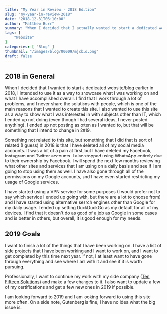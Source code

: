 ```yaml
---
title: "My Year in Review - 2018 Edition"
slug: "my-year-in-review-2018"
date: "2018-12-31T06:10:00"
author: "Matthew Burr"
summary: "When I decided that I actually wanted to start a dedicated website/blog earlier in 2018, I intended to use it as a way to showcase what I was working on and what I have accomplished overall. I find that I work through a lot of problems and I never share the solutions with people, which is one of the main reasons that I wanted to create this site. I also wanted to use this site as a way to show what I was interested in with subjects other than IT, which I ended up not doing (even though I had several ideas, I never posted anything). I ended up not posting as often as I wanted to, but that will be something that I intend to change in 2019."
tags: [
    "Website"
]
categories: [ "Blog" ]
thumbnail: "/images/blog/00009/mjcbio.png"
draft: false
---
```


## 2018 in General ##

When I decided that I wanted to start a dedicated website/blog earlier in 2018, I intended to use it as a way to showcase what I was working on and what I have accomplished overall. I find that I work through a lot of problems, and I never share the solutions with people, which is one of the main reasons that I wanted to create this site. I also wanted to use this site as a way to show what I was interested in with subjects other than IT, which I ended up not doing (even though I had several ideas, I never posted anything). I ended up not posting as often as I wanted to, but that will be something that I intend to change in 2019.

Something not related to this site, but something that I did that is sort of related (I guess) in 2018 is that I have deleted all of my social media accounts. It was a bit of a pain at first, but I have deleted my Facebook, Instagram and Twitter accounts. I also stopped using WhatsApp entirely due to their ownership by Facebook. I will spend the next few months reviewing what other sites and services that I am using on a daily basis and see if I am going to stop using them as well. I have also gone through all of the permissions on my Google accounts, and I have even started restricting my usage of Google services.

I have started using a VPN service for some purposes (I would prefer not to say which service I ended up going with, but there are a lot to choose from) and I have started using alternative search engines other than Google for my daily usage. I ended up setting DuckDuckGo as my default for all of my devices. I find that it doesn't do as good of a job as Google in some cases and is better in others, but overall, it is good enough for my needs.

## 2019 Goals ##

I want to finish a lot of the things that I have been working on. I have a list of side projects that I have been working and I want to work on, and I want to get completed by this time next year. If not, I at least want to have gone through everything and see where I am with it and see if it is worth pursuing.

Professionally, I want to continue my work with my side company ([Ten Fifteen Solutions](https://tenfifteen.ca/)) and make a few changes to it. I also want to update a few of my certifications and get a few new ones in 2019 if possible.

I am looking forward to 2019 and I am looking forward to using this site more often. On a side note, Gutenberg is fine, I have no idea what the big issue is.
